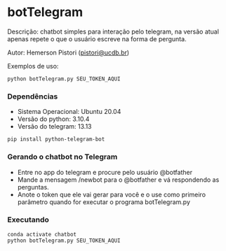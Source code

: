 # botTelegram

Descrição: chatbot simples para interação pelo telegram, na versão atual apenas repete o que o usuário escreve na forma de pergunta.

Autor: Hemerson Pistori (pistori@ucdb.br)

Exemplos de uso: 

```
python botTelegram.py SEU_TOKEN_AQUI 

```

### Dependências 

- Sistema Operacional: Ubuntu 20.04
- Versão do python: 3.10.4
- Versão do telegram: 13.13

```
pip install python-telegram-bot

```

### Gerando o chatbot no Telegram

- Entre no app do telegram e procure pelo usuário @botfather
- Mande a mensagem /newbot para o @botfather e vá
respondendo as perguntas. 
- Anote o token que ele vai gerar para você e o use como primeiro parâmetro quando for executar o programa botTelegram.py

### Executando

```
conda activate chatbot
python botTelegram.py SEU_TOKEN_AQUI
```



